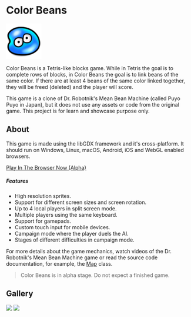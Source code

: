 # Color Beans

![bean](android/res/drawable-xhdpi/ic_launcher.png)

Color Beans is a Tetris-like blocks game. While in Tetris the goal is to complete rows of blocks, in Color Beans the goal is to link beans of the same color. If there are at least 4 beans of the same color linked together, they will be freed (deleted) and the player will score.

This game is a clone of Dr. Robotnik's Mean Bean Machine (called Puyo Puyo in Japan), but it does not use any assets or code from the original game. This project is for learn and showcase purpose only.

## About

This game is made using the libGDX framework and it's cross-platform. It should run on Windows, Linux, macOS, Android, iOS and WebGL enabled browsers.

[Play In The Browser Now (Alpha)](https://www.viniciusjardim.com/p/color-beans)

##### Features

* High resolution sprites.
* Support for different screen sizes and screen rotation.
* Up to 4 local players in split screen mode.
* Multiple players using the same keyboard.
* Support for gamepads.
* Custom touch input for mobile devices.
* Campaign mode where the player duels the AI.
* Stages of different difficulties in campaign mode.

For more details about the game mechanics, watch videos of the Dr. Robotnik's Mean Bean Machine game or read the source code documentation, for example, the [Map](core/src/com/vpjardim/colorbeans/Map.java) class.

> Color Beans is in alpha stage. Do not expect a finished game.

## Gallery

<img src="https://user-images.githubusercontent.com/1520962/33919110-a7d3c6be-df95-11e7-9406-cbc02060e6e0.png" width="640">

<img src="https://user-images.githubusercontent.com/1520962/33919127-bb563276-df95-11e7-947f-e1fa1cd5fcb5.png" width="360">
